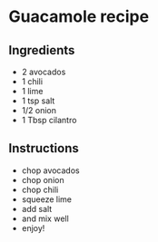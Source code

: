 # Guacamole recipe

## Ingredients
- 2 avocados
- 1 chili
- 1 lime
- 1 tsp salt
- 1/2 onion
- 1 Tbsp cilantro


## Instructions
- chop avocados
- chop onion
- chop chili
- squeeze lime
- add salt
- and mix well
- enjoy!
